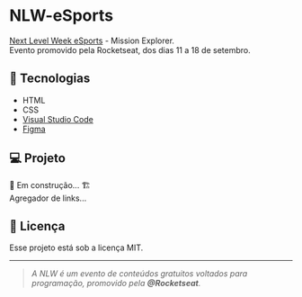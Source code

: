# NLW-eSports
<a href="https://lp.rocketseat.com.br/nlw?referralId=olga-38628">Next Level Week eSports</a> - Mission Explorer. <br> Evento promovido pela Rocketseat,
dos dias 11 a 18 de setembro. 

## 🚀 Tecnologias

- HTML
- CSS
- <a href="https://code.visualstudio.com/"> Visual Studio Code </a>
- <a href="https://www.figma.com/"> Figma </a>

## 💻 Projeto

🚧 Em construção... 🏗️ </br>
Agregador de links...


<!-- ### 🎚 Modificações -->

## :memo: Licença

Esse projeto está sob a licença MIT.

---


> *A NLW é um evento de conteúdos gratuitos voltados para programação, promovido pela **@Rocketseat**.*